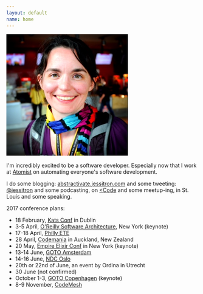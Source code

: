 ```yaml
---
layout: default
name: home
---
```

<img class="portrait" src="images/geecon.jpeg" />

I'm incredibly excited to be a software developer. Especially now that I work at [Atomist](https://www.atomist.com) on automating everyone's software development.

I do some blogging:
[abstractivate.jessitron.com](http://abstractivate.jessitron.com)
and some tweeting: [@jessitron](http://twitter.com/jessitron)
and some podcasting, on [&lt;Code](http://greaterthancode.com)
and some meetup-ing, in St. Louis
and some speaking.

2017 conference plans:

* 18 February, [Kats Conf](http://www.katsconf.com/) in Dublin
* 3-5 April, [O'Reilly Software Architecture](http://conferences.oreilly.com/software-architecture/sa-ny), New York (keynote)
* 17-18 April, [Philly ETE](http://phillyemergingtech.com)
* 28 April, [Codemania](http://codemania.io/) in Auckland, New Zealand
* 20 May, [Empire Elixir Conf](http://empex.co/) in New York (keynote)
* 13-14 June, [GOTO Amsterdam](http://gotocon.com/amsterdam-2017/)
* 14-16 June, [NDC Oslo](http://ndcoslo.com/)
* 20th or 22nd of June, an event by Ordina in Utrecht
* 30 June (not confirmed)
* October 1-3, [GOTO Copenhagen](https://gotocph.com/) (keynote)
* 8-9 November, [CodeMesh](http://www.codemesh.io/)
